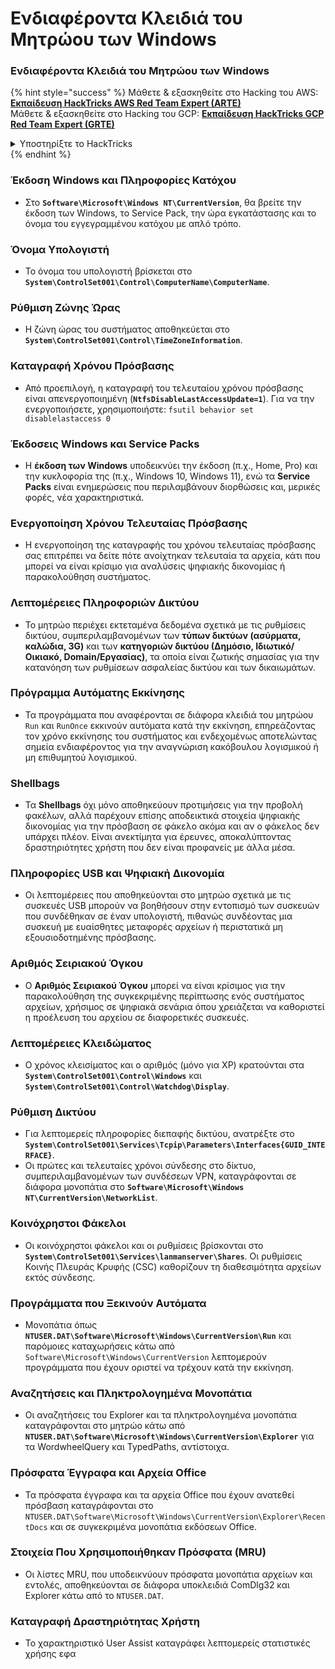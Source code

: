 # Ενδιαφέροντα Κλειδιά του Μητρώου των Windows

### Ενδιαφέροντα Κλειδιά του Μητρώου των Windows

{% hint style="success" %}
Μάθετε & εξασκηθείτε στο Hacking του AWS:<img src="/.gitbook/assets/arte.png" alt="" data-size="line">[**Εκπαίδευση HackTricks AWS Red Team Expert (ARTE)**](https://training.hacktricks.xyz/courses/arte)<img src="/.gitbook/assets/arte.png" alt="" data-size="line">\
Μάθετε & εξασκηθείτε στο Hacking του GCP: <img src="/.gitbook/assets/grte.png" alt="" data-size="line">[**Εκπαίδευση HackTricks GCP Red Team Expert (GRTE)**<img src="/.gitbook/assets/grte.png" alt="" data-size="line">](https://training.hacktricks.xyz/courses/grte)

<details>

<summary>Υποστηρίξτε το HackTricks</summary>

* Ελέγξτε τα [**σχέδια συνδρομής**](https://github.com/sponsors/carlospolop)!
* **Συμμετέχετε** 💬 στην [**ομάδα Discord**](https://discord.gg/hRep4RUj7f) ή στην [**ομάδα telegram**](https://t.me/peass) ή **ακολουθήστε** μας στο **Twitter** 🐦 [**@hacktricks\_live**](https://twitter.com/hacktricks\_live)**.**
* **Κοινοποιήστε κόλπα χάκινγκ υποβάλλοντας PRs** στα αποθετήρια του **HackTricks**](https://github.com/carlospolop/hacktricks) και του [**HackTricks Cloud**](https://github.com/carlospolop/hacktricks-cloud).

</details>
{% endhint %}

### **Έκδοση Windows και Πληροφορίες Κατόχου**
- Στο **`Software\Microsoft\Windows NT\CurrentVersion`**, θα βρείτε την έκδοση των Windows, το Service Pack, την ώρα εγκατάστασης και το όνομα του εγγεγραμμένου κατόχου με απλό τρόπο.

### **Όνομα Υπολογιστή**
- Το όνομα του υπολογιστή βρίσκεται στο **`System\ControlSet001\Control\ComputerName\ComputerName`**.

### **Ρύθμιση Ζώνης Ώρας**
- Η ζώνη ώρας του συστήματος αποθηκεύεται στο **`System\ControlSet001\Control\TimeZoneInformation`**.

### **Καταγραφή Χρόνου Πρόσβασης**
- Από προεπιλογή, η καταγραφή του τελευταίου χρόνου πρόσβασης είναι απενεργοποιημένη (**`NtfsDisableLastAccessUpdate=1`**). Για να την ενεργοποιήσετε, χρησιμοποιήστε:
`fsutil behavior set disablelastaccess 0`

### Έκδοσεις Windows και Service Packs
- Η **έκδοση των Windows** υποδεικνύει την έκδοση (π.χ., Home, Pro) και την κυκλοφορία της (π.χ., Windows 10, Windows 11), ενώ τα **Service Packs** είναι ενημερώσεις που περιλαμβάνουν διορθώσεις και, μερικές φορές, νέα χαρακτηριστικά.

### Ενεργοποίηση Χρόνου Τελευταίας Πρόσβασης
- Η ενεργοποίηση της καταγραφής του χρόνου τελευταίας πρόσβασης σας επιτρέπει να δείτε πότε ανοίχτηκαν τελευταία τα αρχεία, κάτι που μπορεί να είναι κρίσιμο για αναλύσεις ψηφιακής δικονομίας ή παρακολούθηση συστήματος.

### Λεπτομέρειες Πληροφοριών Δικτύου
- Το μητρώο περιέχει εκτεταμένα δεδομένα σχετικά με τις ρυθμίσεις δικτύου, συμπεριλαμβανομένων των **τύπων δικτύων (ασύρματα, καλώδια, 3G)** και των **κατηγοριών δικτύου (Δημόσιο, Ιδιωτικό/Οικιακό, Domain/Εργασίας)**, τα οποία είναι ζωτικής σημασίας για την κατανόηση των ρυθμίσεων ασφαλείας δικτύου και των δικαιωμάτων.

### Πρόγραμμα Αυτόματης Εκκίνησης
- Τα προγράμματα που αναφέρονται σε διάφορα κλειδιά του μητρώου `Run` και `RunOnce` εκκινούν αυτόματα κατά την εκκίνηση, επηρεάζοντας τον χρόνο εκκίνησης του συστήματος και ενδεχομένως αποτελώντας σημεία ενδιαφέροντος για την αναγνώριση κακόβουλου λογισμικού ή μη επιθυμητού λογισμικού.

### Shellbags
- Τα **Shellbags** όχι μόνο αποθηκεύουν προτιμήσεις για την προβολή φακέλων, αλλά παρέχουν επίσης αποδεικτικά στοιχεία ψηφιακής δικονομίας για την πρόσβαση σε φάκελο ακόμα και αν ο φάκελος δεν υπάρχει πλέον. Είναι ανεκτίμητα για έρευνες, αποκαλύπτοντας δραστηριότητες χρήστη που δεν είναι προφανείς με άλλα μέσα.

### Πληροφορίες USB και Ψηφιακή Δικονομία
- Οι λεπτομέρειες που αποθηκεύονται στο μητρώο σχετικά με τις συσκευές USB μπορούν να βοηθήσουν στην εντοπισμό των συσκευών που συνδέθηκαν σε έναν υπολογιστή, πιθανώς συνδέοντας μια συσκευή με ευαίσθητες μεταφορές αρχείων ή περιστατικά μη εξουσιοδοτημένης πρόσβασης.

### Αριθμός Σειριακού Όγκου
- Ο **Αριθμός Σειριακού Όγκου** μπορεί να είναι κρίσιμος για την παρακολούθηση της συγκεκριμένης περίπτωσης ενός συστήματος αρχείων, χρήσιμος σε ψηφιακά σενάρια όπου χρειάζεται να καθοριστεί η προέλευση του αρχείου σε διαφορετικές συσκευές.

### **Λεπτομέρειες Κλειδώματος**
- Ο χρόνος κλεισίματος και ο αριθμός (μόνο για XP) κρατούνται στα **`System\ControlSet001\Control\Windows`** και **`System\ControlSet001\Control\Watchdog\Display`**.

### **Ρύθμιση Δικτύου**
- Για λεπτομερείς πληροφορίες διεπαφής δικτύου, ανατρέξτε στο **`System\ControlSet001\Services\Tcpip\Parameters\Interfaces{GUID_INTERFACE}`**.
- Οι πρώτες και τελευταίες χρόνοι σύνδεσης στο δίκτυο, συμπεριλαμβανομένων των συνδέσεων VPN, καταγράφονται σε διάφορα μονοπάτια στο **`Software\Microsoft\Windows NT\CurrentVersion\NetworkList`**.

### **Κοινόχρηστοι Φάκελοι**
- Οι κοινόχρηστοι φάκελοι και οι ρυθμίσεις βρίσκονται στο **`System\ControlSet001\Services\lanmanserver\Shares`**. Οι ρυθμίσεις Κοινής Πλευράς Κρυφής (CSC) καθορίζουν τη διαθεσιμότητα αρχείων εκτός σύνδεσης.

### **Προγράμματα που Ξεκινούν Αυτόματα**
- Μονοπάτια όπως **`NTUSER.DAT\Software\Microsoft\Windows\CurrentVersion\Run`** και παρόμοιες καταχωρήσεις κάτω από `Software\Microsoft\Windows\CurrentVersion` λεπτομερούν προγράμματα που έχουν οριστεί να τρέχουν κατά την εκκίνηση.

### **Αναζητήσεις και Πληκτρολογημένα Μονοπάτια**
- Οι αναζητήσεις του Explorer και τα πληκτρολογημένα μονοπάτια καταγράφονται στο μητρώο κάτω από **`NTUSER.DAT\Software\Microsoft\Windows\CurrentVersion\Explorer`** για τα WordwheelQuery και TypedPaths, αντίστοιχα.

### **Πρόσφατα Έγγραφα και Αρχεία Office**
- Τα πρόσφατα έγγραφα και τα αρχεία Office που έχουν ανατεθεί πρόσβαση καταγράφονται στο `NTUSER.DAT\Software\Microsoft\Windows\CurrentVersion\Explorer\RecentDocs` και σε συγκεκριμένα μονοπάτια εκδόσεων Office.

### **Στοιχεία Που Χρησιμοποιήθηκαν Πρόσφατα (MRU)**
- Οι λίστες MRU, που υποδεικνύουν πρόσφατα μονοπάτια αρχείων και εντολές, αποθηκεύονται σε διάφορα υποκλειδιά ComDlg32 και Explorer κάτω από το `NTUSER.DAT`.

### **Καταγραφή Δραστηριότητας Χρήστη**
- Το χαρακτηριστικό User Assist καταγράφει λεπτομερείς στατιστικές χρήσης εφα
